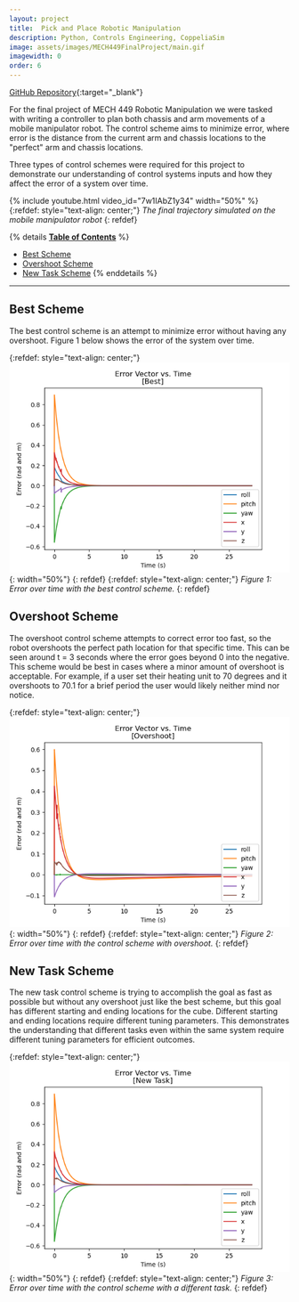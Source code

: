 ```yaml
---
layout: project
title:  Pick and Place Robotic Manipulation
description: Python, Controls Engineering, CoppeliaSim
image: assets/images/MECH449FinalProject/main.gif
imagewidth: 0
order: 6
---
```


[GitHub Repository](https://github.com/Alves-Zach/NU-MECH449-Final){:target="_blank"}

For the final project of MECH 449 Robotic Manipulation we were tasked with writing a controller to plan both chassis and arm movements of a mobile manipulator robot. The control scheme aims to minimize error, where error is the distance from the current arm and chassis locations to the "perfect" arm and chassis locations.

Three types of control schemes were required for this project to demonstrate our understanding of control systems inputs and how they affect the error of a system over time.

{% include youtube.html video_id="7w1IAbZ1y34" width="50%" %}
{:refdef: style="text-align: center;"}
_The final trajectory simulated on the mobile manipulator robot_
{: refdef}

{% details **<u>Table of Contents</u>** %}
- [Best Scheme](#best-scheme)
- [Overshoot Scheme](#overshoot-scheme)
- [New Task Scheme](#new-task-scheme)
{% enddetails %}

****

## Best Scheme
The best control scheme is an attempt to minimize error without having any overshoot. Figure 1 below shows the error of the system over time.

{:refdef: style="text-align: center;"}
![Error over time with the best control scheme.](/assets/images/MECH449FinalProject/BestParams.png){: width="50%"}
{: refdef}
{:refdef: style="text-align: center;"}
_Figure 1: Error over time with the best control scheme._
{: refdef}

## Overshoot Scheme
The overshoot control scheme attempts to correct error too fast, so the robot overshoots the perfect path location for that specific time. This can be seen around t = 3 seconds where the error goes beyond 0 into the negative. This scheme would be best in cases where a minor amount of overshoot is acceptable. For example, if a user set their heating unit to 70 degrees and it overshoots to 70.1 for a brief period the user would likely neither mind nor notice.

{:refdef: style="text-align: center;"}
![Figure 2: Error over time with the control scheme with overshoot](/assets/images/MECH449FinalProject/Overshoot.png){: width="50%"}
{: refdef}
{:refdef: style="text-align: center;"}
_Figure 2: Error over time with the control scheme with overshoot._
{: refdef}

## New Task Scheme
The new task control scheme is trying to accomplish the goal as fast as possible but without any overshoot just like the best scheme, but this goal has different starting and ending locations for the cube. Different starting and ending locations require different tuning parameters. This demonstrates the understanding that different tasks even within the same system require different tuning parameters for efficient outcomes.

{:refdef: style="text-align: center;"}
![Figure 3: Error over time with the control scheme with a different task.](/assets/images/MECH449FinalProject/NewTask.png){: width="50%"}
{: refdef}
{:refdef: style="text-align: center;"}
_Figure 3: Error over time with the control scheme with a different task._
{: refdef}